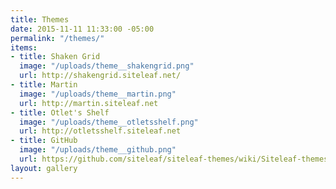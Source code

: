 ```yaml
---
title: Themes
date: 2015-11-11 11:33:00 -05:00
permalink: "/themes/"
items:
- title: Shaken Grid
  image: "/uploads/theme__shakengrid.png"
  url: http://shakengrid.siteleaf.net/
- title: Martin
  image: "/uploads/theme__martin.png"
  url: http://martin.siteleaf.net
- title: Otlet's Shelf
  image: "/uploads/theme__otletsshelf.png"
  url: http://otletsshelf.siteleaf.net
- title: GitHub
  image: "/uploads/theme__github.png"
  url: https://github.com/siteleaf/siteleaf-themes/wiki/Siteleaf-themes-on-Github
layout: gallery
---
```


